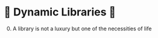 # :ocean: Dynamic Libraries :ocean:


0. A library is not a luxury but one of the necessities of life

